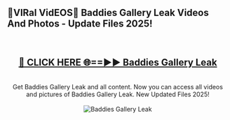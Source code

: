 <h2>🔴VIRal VidEOS🔴 Baddies Gallery Leak Videos And Photos - Update Files 2025!</h2>
<br>
<div align="center">
<h2><a href="https://virallinks.top/odZfE0" rel="nofollow">🔴 CLICK HERE 🌐==►► Baddies Gallery Leak</a></h2>
<br>
Get Baddies Gallery Leak and all content. Now you can access all videos and pictures of Baddies Gallery Leak. New Updated Files 2025!
<br>
<br>
<a href="https://virallinks.top/odZfE0" rel="nofollow" data-target="animated-image.originalLink"><img src="https://i.imgur.com/dJHk4Zq.gif)" alt="Baddies Gallery Leak" style="max-width: 100%; display: inline-block;" data-target="animated-image.originalImage"></a>
</div>
<br>
